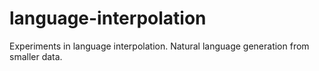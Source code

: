 # language-interpolation
Experiments in language interpolation.  Natural language generation from smaller data.
